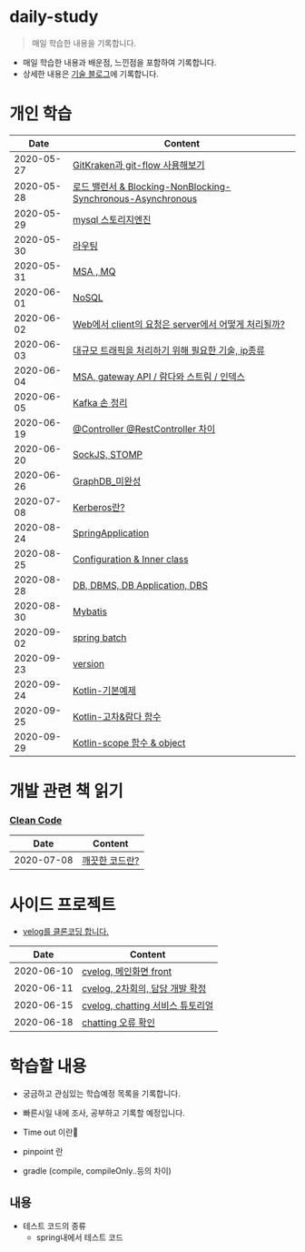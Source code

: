 # daily-study
> 매일 학습한 내용을 기록합니다.

- 매일 학습한 내용과 배운점, 느낀점을 포함하여 기록합니다.
- 상세한 내용은 [기술 블로그](http://devham76.github.io/)에 기록합니다.

# 개인 학습

| Date       | Content|
| ---------- | ----------- |
| 2020-05-27 | [GitKraken과 git-flow 사용해보기](/content/daily/2020-05-27.md) |
| 2020-05-28 | [로드 밸런서 & Blocking-NonBlocking-Synchronous-Asynchronous](https://devham76.github.io/tags/#server) |
| 2020-05-29 | [mysql 스토리지엔진](/content/daily/2020-05-29.md) |
| 2020-05-30 | [라우팅](/content/daily/2020-05-30.md) |
| 2020-05-31 | [MSA , MQ](/content/daily/2020-05-31.md) |
| 2020-06-01 | [NoSQL](/content/daily/2020-06-01.md) |
| 2020-06-02 | [Web에서 client의 요청은 server에서 어떻게 처리될까?](/content/daily/2020-06-02.md) |
| 2020-06-03 | [대규모 트래픽을 처리하기 위해 필요한 기술, ip종류](/content/daily/2020-06-03.md) |
| 2020-06-04 | [ MSA, gateway API / 람다와 스트림 / 인덱스](/content/daily/2020-06-04.md) |
| 2020-06-05 | [Kafka 손 정리](/content/daily/2020-06-05.md) |
| 2020-06-19 | [@Controller @RestController 차이](/content/daily/2020-06-19.md) |
| 2020-06-20 | [SockJS, STOMP](/content/daily/2020-06-20.md) |
| 2020-06-26 | [GraphDB_미완성](/content/daily/2020-06-26.md) |
| 2020-07-08 | [Kerberos란?](/content/daily/2020-07-08.md) |
| 2020-08-24 | [SpringApplication](/content/daily/2020-08-24.md) |
| 2020-08-25 | [Configuration & Inner class](/content/daily/2020-08-25.md) |
| 2020-08-28 | [DB, DBMS, DB Application, DBS](/content/daily/2020-08-28.md) |
| 2020-08-30 | [Mybatis](/content/daily/2020-08-30.md) |
| 2020-09-02 | [spring batch](/content/daily/2020-09-02.md) |
| 2020-09-23 | [version](/content/daily/2020-09-23.md) |
| 2020-09-24 | [Kotlin-기본예제](/content/daily/2020-09-24.md) |
| 2020-09-25 | [Kotlin-고차&람다 함수](/content/daily/2020-09-25.md) |
| 2020-09-29 | [Kotlin-scope 함수 & object](/content/daily/2020-09-29.md) |




# 개발 관련 책 읽기

### [Clean Code](http://www.kyobobook.co.kr/product/detailViewKor.laf?mallGb=KOR&ejkGb=KOR&barcode=9788966260959)
| Date       | Content|
| ---------- | ----------- |
| 2020-07-08 | [깨끗한 코드란?](/content/book_review/2020-07-08.md) |

# 사이드 프로젝트
- [velog를 클론코딩 합니다.](https://github.com/cookpad-clone)

| Date       | Content|
| ---------- | ----------- |
| 2020-06-10 | [cvelog, 메인화면 front](/content/project/2020-06-10.md) |
| 2020-06-11 | [cvelog, 2차회의, 담당 개발 확정](/content/project/2020-06-11.md) |
| 2020-06-15 | [cvelog, chatting 서비스 튜토리얼](https://devham76.github.io/etc/websocket_1/)|
| 2020-06-18 | [chatting 오류 확인](/content/project/2020-06-18.md) |

# 학습할 내용
- 궁금하고 관심있는 학습예정 목록을 기록합니다.
- 빠른시일 내에 조사, 공부하고 기록할 예정입니다.

- Time out 이란
- pinpoint 란 
- gradle (compile, compileOnly..등의 차이)

## 내용
- 테스트 코드의 종류
  - spring내에서 테스트 코드
